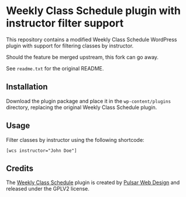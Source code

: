 # Weekly Class Schedule plugin with instructor filter support

This repository contains a modified Weekly Class Schedule WordPress plugin with support for filtering classes by instructor.

Should the feature be merged upstream, this fork can go away. 

See `readme.txt` for the original README.

## Installation

Download the plugin package and place it in the `wp-content/plugins` directory, replacing the original Weekly Class Schedule plugin.

## Usage

Filter classes by instructor using the following shortcode:

```
[wcs instructor="John Doe"]
```

## Credits

The [Weekly Class Schedule](https://wordpress.org/plugins/weekly-class-schedule/developers/) plugin is created by [Pulsar Web Design](http://pulsarwebdesign.com/weekly-class-schedule/) and released under the GPLV2 license.


